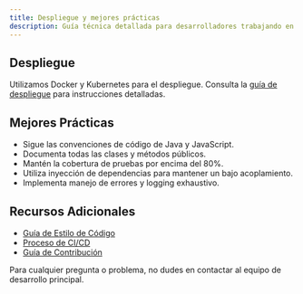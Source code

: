```yaml
---
title: Despliegue y mejores prácticas
description: Guía técnica detallada para desarrolladores trabajando en el Sistema Unificado de Ventas de Cinemex
---
```


## Despliegue

Utilizamos Docker y Kubernetes para el despliegue. Consulta la [guía de despliegue]() para instrucciones detalladas.

## Mejores Prácticas

- Sigue las convenciones de código de Java y JavaScript.
- Documenta todas las clases y métodos públicos.
- Mantén la cobertura de pruebas por encima del 80%.
- Utiliza inyección de dependencias para mantener un bajo acoplamiento.
- Implementa manejo de errores y logging exhaustivo.

## Recursos Adicionales

- [Guía de Estilo de Código]()
- [Proceso de CI/CD]()
- [Guía de Contribución]()

Para cualquier pregunta o problema, no dudes en contactar al equipo de desarrollo principal.
